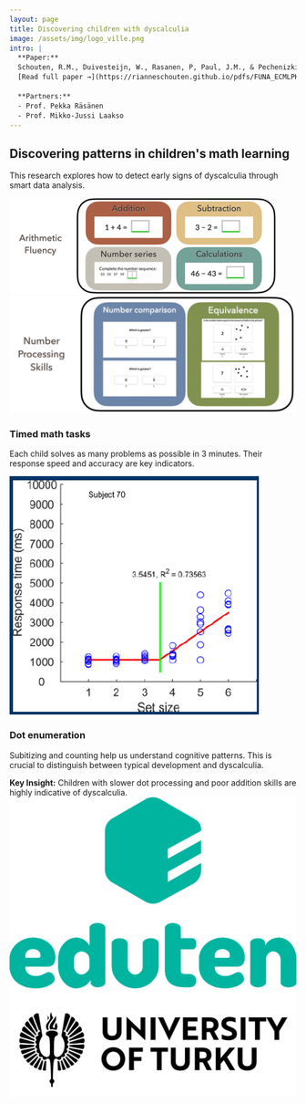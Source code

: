 ```yaml
---
layout: page
title: Discovering children with dyscalculia
image: /assets/img/logo_ville.png
intro: |
  **Paper:**  
  Schouten, R.M., Duivesteijn, W., Rasanen, P, Paul, J.M., & Pechenizkiy, M. (2024)  
  [Read full paper →](https://rianneschouten.github.io/pdfs/FUNA_ECMLPKDD_2024.pdf)

  **Partners:**  
  - Prof. Pekka Räsänen  
  - Prof. Mikko-Jussi Laakso
---
```


<div class="hero-banner">
  <div class="hero-banner-text">
    <h2>Discovering patterns in children's math learning</h2>
    <p>This research explores how to detect early signs of dyscalculia through smart data analysis.</p>
  </div>
  <div class="hero-banner-img">
    <img src="/assets/img/algebrakit3.png" alt="Children's math interface" />
  </div>
</div>

<section class="section-alt">
  <div class="image-text-block alt">
    <img src="/assets/img/algebrakit1.png" class="responsive-inline-img" alt="Timed task" />
    <div>
      <h3>Timed math tasks</h3>
      <p>Each child solves as many problems as possible in 3 minutes. Their response speed and accuracy are key indicators.</p>
    </div>
  </div>
</section>

<section class="section-white">
  <div class="image-text-block">
    <img src="/assets/img/algebrakit4.png" class="responsive-inline-img" alt="Dot task" />
    <div>
      <h3>Dot enumeration</h3>
      <p>
        Subitizing and counting help us understand cognitive patterns. This is crucial to distinguish between typical development and dyscalculia.
      </p>
      <div class="highlight-box">
        <strong>Key Insight:</strong>  
        Children with slower dot processing and poor addition skills are highly indicative of dyscalculia.
      </div>
    </div>
  </div>
</section>

<div class="logo-row">
  <img src="/assets/img/logo_eduten.png" alt="Eduten" />
  <img src="/assets/img/logo_turku.svg" alt="Turku" />
</div>


